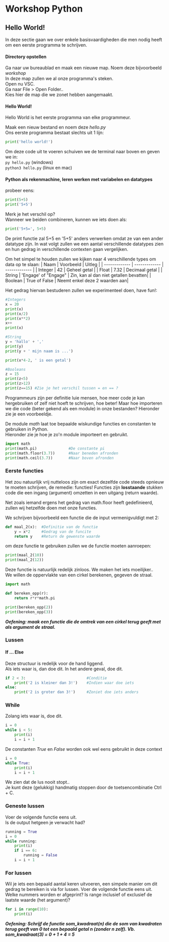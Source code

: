 # Workshop Python

## Hello World!
In deze sectie gaan we over enkele basisvaardigheden die men nodig heeft om een eerste programma te schrijven.

#### Directory opstellen
Ga naar uw bureaublad en maak een nieuwe map. Noem deze bijvoorbeeld *workshop*  
In deze map zullen we al onze programma's steken.  
Open nu VSC.  
Ga naar File > Open Folder..  
Kies hier de map die we zonet hebben aangemaakt.

#### Hello World!
Hello World is het eerste programma van elke programmeur.

Maak een nieuw bestand en noem deze *hello.py*  
Ons eerste programma bestaat slechts uit 1 lijn:  
```python 
print('hello world!')
```  
Om deze code uit te voeren schuiven we de terminal naar boven en geven we in:  
`py hello.py` (windows)  
`python3 hello.py` (linux en mac)

#### Python als rekenmachine, leren werken met variabelen en datatypes
probeer eens:  
```python
print(5+5)
print('5+5')
```
Merk je het verschil op?  
Wanneer we beiden combineren, kunnen we iets doen als:
```python
print('5+5=', 5+5)
```

De print functie zal 5+5 en '5+5' anders verwerken omdat ze van een ander datatype zijn. In wat volgt zullen we een aantal verschillende datatypes zien en hun gedrag
in verschillende contexten gaan vergelijken.

Om het simpel te houden zullen we kijken naar 4 verschillende types om data op te slaan:
| Naam  | Voorbeeld | Uitleg |
| ------------- | ------------- | ------------- |
| Integer  | 42  | Geheel getal |
| Float  | 7.32  | Decimaal getal |
| String | 'Engage' of "Engage" | Zin, kan al dan niet getallen bevatten|
| Boolean | True of False | Neemt enkel deze 2 waarden aan|

Het gedrag hiervan bestuderen zullen we experimenteel doen, have fun!:
```python
#Integers
x = 20
print(x)
print(x/2)
print(x**2)
x++
print(x)

#String
y = 'hallo' + ','
print(y)
print(y + ' mijn naam is ...')

print(x*4-2, ' is een getal')

#Booleans
z = 15
print(z<5)
print(z>12)
print(z==15) #Zie je het verschil tussen = en == ? 

```

Programmeurs zijn per definitie luie mensen, hoe meer code je kan hergebruiken of zelf niet hoeft te schrijven, hoe beter! Maar hoe importeren we die code (beter gekend als een module) in onze bestanden? Hieronder zie je een voorbeeldje.

De module *math* laat toe bepaalde wiskundige functies en constanten te gebruiken in Python.  
Hieronder zie je hoe je zo'n module importeert en gebruikt.
```python
import math
print(math.pi)              #De constante pi
print(math.floor(3.7))      #Naar beneden afronden
print(math.ceil(3.7))       #Naar boven afronden
```

### Eerste functies
Het zou natuurlijk vrij nutteloos zijn om exact dezelfde code steeds opnieuw te moeten schrijven, de remedie: functies! Functies zijn **losstaande** stukken code die een ingang (argument) omzetten in een uitgang (return waarde).

Net zoals iemand ergens het gedrag van math.floor heeft gedefinieerd, zullen wij hetzelfde doen met onze functies.

We schrijven bijvoorbeeld een functie die de input vermenigvuldigt met 2:
```python
def maal_2(x):  #Definitie van de functie
    y = x*2     #Gedrag van de funcite
    return y    #Return de gewenste waarde
```
om deze functie te gebruiken zullen we de functie moeten aanroepen:
```python
print(maal_2(10))
print(maal_2(12))
```

Deze functie is natuurlijk redelijk zinloos. We maken het iets moeilijker..  
We willen de oppervlakte van een cirkel berekenen, gegeven de straal.
```python
import math

def bereken_opp(r):
    return r*r*math.pi

print(bereken_opp(2))
print(bereken_opp(3))
```

***Oefening: maak een functie die de omtrek van een cirkel terug geeft met als argument de straal.***

### Lussen

#### If ... Else
Deze structuur is redelijk voor de hand liggend.  
Als iets waar is, dan doe dit. In het andere geval, doe dit.
```python
if 2 < 3:                           #Conditie
    print('2 is kleiner dan 3!')    #Indien waar doe iets
else:
    print('2 is groter dan 3!')     #Zoniet doe iets anders
```

### While
Zolang iets waar is, doe dit.
```python
i = 0
while i < 5:
    print(i)
    i = i + 1 
```

De constanten *True* en *False* worden ook wel eens gebruikt in deze context
```python
i = 0
while True:
    print(i)
    i = i + 1
```
We zien dat de lus nooit stopt..  
Je kunt deze (gelukkig) handmatig stoppen door de toetsencombinatie Ctrl + C.

### Geneste lussen
Voer de volgende functie eens uit.  
Is de output hetgeen je verwacht had?
```python
running = True
i = 0
while running:
    print(i)
    if i == 6:
        running = False
    i = i + 1
```
### For lussen
Wil je iets een bepaald aantal keren uitvoeren, een simpele manier om dit gedrag te bereiken is via for lussen.
Voer de volgende functie eens uit. Welke nummers worden er afgeprint? Is range inclusief of exclusief de laatste waarde (het argument)? 
```python
for i in range(10):
    print(i)
```

***Oefening: Schrijf de functie som_kwadraat(n) die de som van kwadraten terug geeft van 0 tot een bepaald getal n (zonder n zelf). Vb. som_kwadraat(3) = 0 + 1 + 4 = 5***
